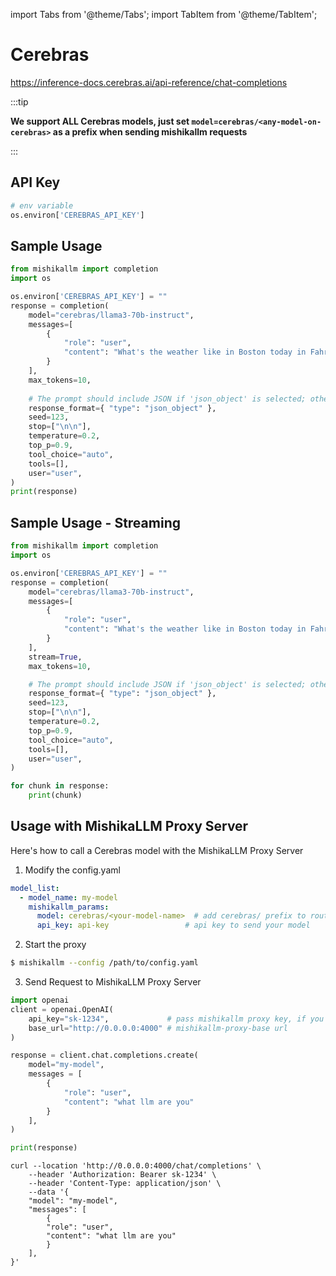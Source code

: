 import Tabs from '@theme/Tabs';
import TabItem from '@theme/TabItem';

# Cerebras
https://inference-docs.cerebras.ai/api-reference/chat-completions

:::tip

**We support ALL Cerebras models, just set `model=cerebras/<any-model-on-cerebras>` as a prefix when sending mishikallm requests**

:::

## API Key
```python
# env variable
os.environ['CEREBRAS_API_KEY']
```

## Sample Usage
```python
from mishikallm import completion
import os

os.environ['CEREBRAS_API_KEY'] = ""
response = completion(
    model="cerebras/llama3-70b-instruct",
    messages=[
        {
            "role": "user",
            "content": "What's the weather like in Boston today in Fahrenheit? (Write in JSON)",
        }
    ],
    max_tokens=10,
        
    # The prompt should include JSON if 'json_object' is selected; otherwise, you will get error code 400.
    response_format={ "type": "json_object" },
    seed=123,
    stop=["\n\n"],
    temperature=0.2,
    top_p=0.9,
    tool_choice="auto",
    tools=[],
    user="user",
)
print(response)
```

## Sample Usage - Streaming
```python
from mishikallm import completion
import os

os.environ['CEREBRAS_API_KEY'] = ""
response = completion(
    model="cerebras/llama3-70b-instruct",
    messages=[
        {
            "role": "user",
            "content": "What's the weather like in Boston today in Fahrenheit? (Write in JSON)",
        }
    ],
    stream=True,
    max_tokens=10,

    # The prompt should include JSON if 'json_object' is selected; otherwise, you will get error code 400.
    response_format={ "type": "json_object" }, 
    seed=123,
    stop=["\n\n"],
    temperature=0.2,
    top_p=0.9,
    tool_choice="auto",
    tools=[],
    user="user",
)

for chunk in response:
    print(chunk)
```


## Usage with MishikaLLM Proxy Server

Here's how to call a Cerebras model with the MishikaLLM Proxy Server

1. Modify the config.yaml 

  ```yaml
  model_list:
    - model_name: my-model
      mishikallm_params:
        model: cerebras/<your-model-name>  # add cerebras/ prefix to route as Cerebras provider
        api_key: api-key                 # api key to send your model
  ```


2. Start the proxy 

  ```bash
  $ mishikallm --config /path/to/config.yaml
  ```

3. Send Request to MishikaLLM Proxy Server

  <Tabs>

  <TabItem value="openai" label="OpenAI Python v1.0.0+">

  ```python
  import openai
  client = openai.OpenAI(
      api_key="sk-1234",             # pass mishikallm proxy key, if you're using virtual keys
      base_url="http://0.0.0.0:4000" # mishikallm-proxy-base url
  )

  response = client.chat.completions.create(
      model="my-model",
      messages = [
          {
              "role": "user",
              "content": "what llm are you"
          }
      ],
  )

  print(response)
  ```
  </TabItem>

  <TabItem value="curl" label="curl">

  ```shell
  curl --location 'http://0.0.0.0:4000/chat/completions' \
      --header 'Authorization: Bearer sk-1234' \
      --header 'Content-Type: application/json' \
      --data '{
      "model": "my-model",
      "messages": [
          {
          "role": "user",
          "content": "what llm are you"
          }
      ],
  }'
  ```
  </TabItem>

  </Tabs>


